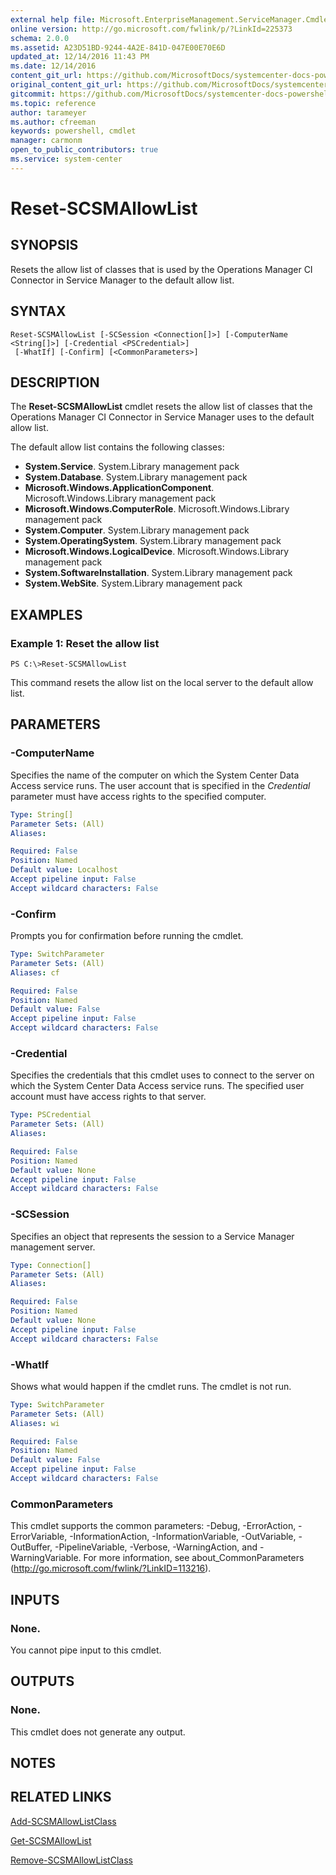 ```yaml
---
external help file: Microsoft.EnterpriseManagement.ServiceManager.Cmdlets.dll-Help.xml
online version: http://go.microsoft.com/fwlink/p/?LinkId=225373
schema: 2.0.0
ms.assetid: A23D51BD-9244-4A2E-841D-047E00E70E6D
updated_at: 12/14/2016 11:43 PM
ms.date: 12/14/2016
content_git_url: https://github.com/MicrosoftDocs/systemcenter-docs-powershell/blob/master/systemcenter-cmdlets/SystemCenter2016/ServiceManager/v1.0/Reset-SCSMAllowList.md
original_content_git_url: https://github.com/MicrosoftDocs/systemcenter-docs-powershell/blob/master/systemcenter-cmdlets/SystemCenter2016/ServiceManager/v1.0/Reset-SCSMAllowList.md
gitcommit: https://github.com/MicrosoftDocs/systemcenter-docs-powershell/blob/96cd9bd2780eb6b78c540fa00d3b8a4313e3ed40/systemcenter-cmdlets/SystemCenter2016/ServiceManager/v1.0/Reset-SCSMAllowList.md
ms.topic: reference
author: tarameyer
ms.author: cfreeman
keywords: powershell, cmdlet
manager: carmonm
open_to_public_contributors: true
ms.service: system-center
---
```


# Reset-SCSMAllowList

## SYNOPSIS
Resets the allow list of classes that is used by the Operations Manager CI Connector in Service Manager to the default allow list.

## SYNTAX

```
Reset-SCSMAllowList [-SCSession <Connection[]>] [-ComputerName <String[]>] [-Credential <PSCredential>]
 [-WhatIf] [-Confirm] [<CommonParameters>]
```

## DESCRIPTION
The **Reset-SCSMAllowList** cmdlet resets the allow list of classes that the Operations Manager CI Connector in Service Manager uses to the default allow list.

The default allow list contains the following classes:

- **System.Service**. System.Library management pack
- **System.Database**. System.Library management pack
- **Microsoft.Windows.ApplicationComponent**. Microsoft.Windows.Library management pack
- **Microsoft.Windows.ComputerRole**. Microsoft.Windows.Library management pack
- **System.Computer**. System.Library management pack
- **System.OperatingSystem**. System.Library management pack
- **Microsoft.Windows.LogicalDevice**. Microsoft.Windows.Library management pack
- **System.SoftwareInstallation**. System.Library management pack
- **System.WebSite**. System.Library management pack

## EXAMPLES

### Example 1: Reset the allow list
```
PS C:\>Reset-SCSMAllowList
```

This command resets the allow list on the local server to the default allow list.

## PARAMETERS

### -ComputerName
Specifies the name of the computer on which the System Center Data Access service runs.
The user account that is specified in the *Credential* parameter must have access rights to the specified computer.

```yaml
Type: String[]
Parameter Sets: (All)
Aliases: 

Required: False
Position: Named
Default value: Localhost
Accept pipeline input: False
Accept wildcard characters: False
```

### -Confirm
Prompts you for confirmation before running the cmdlet.

```yaml
Type: SwitchParameter
Parameter Sets: (All)
Aliases: cf

Required: False
Position: Named
Default value: False
Accept pipeline input: False
Accept wildcard characters: False
```

### -Credential
Specifies the credentials that this cmdlet uses to connect to the server on which the System Center Data Access service runs.
The specified user account must have access rights to that server.

```yaml
Type: PSCredential
Parameter Sets: (All)
Aliases: 

Required: False
Position: Named
Default value: None
Accept pipeline input: False
Accept wildcard characters: False
```

### -SCSession
Specifies an object that represents the session to a Service Manager management server.

```yaml
Type: Connection[]
Parameter Sets: (All)
Aliases: 

Required: False
Position: Named
Default value: None
Accept pipeline input: False
Accept wildcard characters: False
```

### -WhatIf
Shows what would happen if the cmdlet runs.
The cmdlet is not run.

```yaml
Type: SwitchParameter
Parameter Sets: (All)
Aliases: wi

Required: False
Position: Named
Default value: False
Accept pipeline input: False
Accept wildcard characters: False
```

### CommonParameters
This cmdlet supports the common parameters: -Debug, -ErrorAction, -ErrorVariable, -InformationAction, -InformationVariable, -OutVariable, -OutBuffer, -PipelineVariable, -Verbose, -WarningAction, and -WarningVariable. For more information, see about_CommonParameters (http://go.microsoft.com/fwlink/?LinkID=113216).

## INPUTS

### None.
You cannot pipe input to this cmdlet.

## OUTPUTS

### None.
This cmdlet does not generate any output.

## NOTES

## RELATED LINKS

[Add-SCSMAllowListClass](xref:SystemCenter2016/ServiceManager/v1.0/Add-SCSMAllowListClass.md)

[Get-SCSMAllowList](xref:SystemCenter2016/ServiceManager/v1.0/Get-SCSMAllowList.md)

[Remove-SCSMAllowListClass](xref:SystemCenter2016/ServiceManager/v1.0/Remove-SCSMAllowListClass.md)

